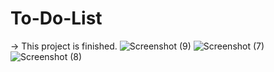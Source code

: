 # To-Do-List
-> This project is finished.
![Screenshot (9)](https://user-images.githubusercontent.com/85365132/214596825-129daf38-c673-43e3-a888-399f265789c1.png)
![Screenshot (7)](https://user-images.githubusercontent.com/85365132/214596878-bd00d792-5efb-4fa0-adb0-04ca570980cc.png)
![Screenshot (8)](https://user-images.githubusercontent.com/85365132/214596898-c4d09572-339d-425b-8c32-5c27db248a36.png)
